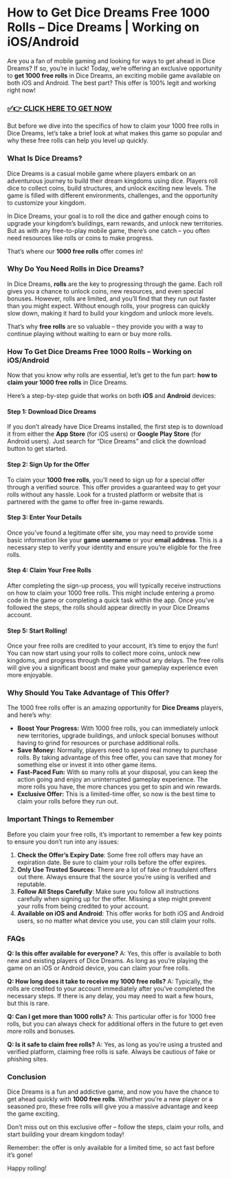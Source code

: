 # How to Get Dice Dreams Free 1000 Rolls – Dice Dreams | Working on iOS/Android

Are you a fan of mobile gaming and looking for ways to get ahead in Dice Dreams? If so, you’re in luck! Today, we’re offering an exclusive opportunity to **get 1000 free rolls** in Dice Dreams, an exciting mobile game available on both iOS and Android. The best part? This offer is 100% legit and working right now!

### [✅👉 CLICK HERE TO GET NOW](https://freerewards.xyz/dice/dreams/)

But before we dive into the specifics of how to claim your 1000 free rolls in Dice Dreams, let’s take a brief look at what makes this game so popular and why these free rolls can help you level up quickly.

### What Is Dice Dreams?

Dice Dreams is a casual mobile game where players embark on an adventurous journey to build their dream kingdoms using dice. Players roll dice to collect coins, build structures, and unlock exciting new levels. The game is filled with different environments, challenges, and the opportunity to customize your kingdom. 

In Dice Dreams, your goal is to roll the dice and gather enough coins to upgrade your kingdom’s buildings, earn rewards, and unlock new territories. But as with any free-to-play mobile game, there’s one catch – you often need resources like rolls or coins to make progress. 

That’s where our **1000 free rolls** offer comes in!

### Why Do You Need Rolls in Dice Dreams?

In Dice Dreams, **rolls** are the key to progressing through the game. Each roll gives you a chance to unlock coins, new resources, and even special bonuses. However, rolls are limited, and you’ll find that they run out faster than you might expect. Without enough rolls, your progress can quickly slow down, making it hard to build your kingdom and unlock more levels. 

That’s why **free rolls** are so valuable – they provide you with a way to continue playing without waiting to earn or buy more rolls.

### How To Get Dice Dreams Free 1000 Rolls – Working on iOS/Android

Now that you know why rolls are essential, let’s get to the fun part: **how to claim your 1000 free rolls** in Dice Dreams.

Here’s a step-by-step guide that works on both **iOS** and **Android** devices:

#### Step 1: **Download Dice Dreams**

If you don’t already have Dice Dreams installed, the first step is to download it from either the **App Store** (for iOS users) or **Google Play Store** (for Android users). Just search for “Dice Dreams” and click the download button to get started.

#### Step 2: **Sign Up for the Offer**

To claim your **1000 free rolls**, you’ll need to sign up for a special offer through a verified source. This offer provides a guaranteed way to get your rolls without any hassle. Look for a trusted platform or website that is partnered with the game to offer free in-game rewards.

#### Step 3: **Enter Your Details**

Once you’ve found a legitimate offer site, you may need to provide some basic information like your **game username** or your **email address**. This is a necessary step to verify your identity and ensure you’re eligible for the free rolls.

#### Step 4: **Claim Your Free Rolls**

After completing the sign-up process, you will typically receive instructions on how to claim your 1000 free rolls. This might include entering a promo code in the game or completing a quick task within the app. Once you’ve followed the steps, the rolls should appear directly in your Dice Dreams account.

#### Step 5: **Start Rolling!**

Once your free rolls are credited to your account, it’s time to enjoy the fun! You can now start using your rolls to collect more coins, unlock new kingdoms, and progress through the game without any delays. The free rolls will give you a significant boost and make your gameplay experience even more enjoyable.

### Why Should You Take Advantage of This Offer?

The 1000 free rolls offer is an amazing opportunity for **Dice Dreams** players, and here’s why:

- **Boost Your Progress:** With 1000 free rolls, you can immediately unlock new territories, upgrade buildings, and unlock special bonuses without having to grind for resources or purchase additional rolls.
- **Save Money:** Normally, players need to spend real money to purchase rolls. By taking advantage of this free offer, you can save that money for something else or invest it into other game items.
- **Fast-Paced Fun:** With so many rolls at your disposal, you can keep the action going and enjoy an uninterrupted gameplay experience. The more rolls you have, the more chances you get to spin and win rewards.
- **Exclusive Offer:** This is a limited-time offer, so now is the best time to claim your rolls before they run out.

### Important Things to Remember

Before you claim your free rolls, it’s important to remember a few key points to ensure you don’t run into any issues:

1. **Check the Offer’s Expiry Date**: Some free roll offers may have an expiration date. Be sure to claim your rolls before the offer expires.
2. **Only Use Trusted Sources**: There are a lot of fake or fraudulent offers out there. Always ensure that the source you’re using is verified and reputable.
3. **Follow All Steps Carefully**: Make sure you follow all instructions carefully when signing up for the offer. Missing a step might prevent your rolls from being credited to your account.
4. **Available on iOS and Android**: This offer works for both iOS and Android users, so no matter what device you use, you can still claim your rolls.

### FAQs

**Q: Is this offer available for everyone?**
A: Yes, this offer is available to both new and existing players of Dice Dreams. As long as you’re playing the game on an iOS or Android device, you can claim your free rolls.

**Q: How long does it take to receive my 1000 free rolls?**
A: Typically, the rolls are credited to your account immediately after you’ve completed the necessary steps. If there is any delay, you may need to wait a few hours, but this is rare.

**Q: Can I get more than 1000 rolls?**
A: This particular offer is for 1000 free rolls, but you can always check for additional offers in the future to get even more rolls and bonuses.

**Q: Is it safe to claim free rolls?**
A: Yes, as long as you’re using a trusted and verified platform, claiming free rolls is safe. Always be cautious of fake or phishing sites.

### Conclusion

Dice Dreams is a fun and addictive game, and now you have the chance to get ahead quickly with **1000 free rolls**. Whether you’re a new player or a seasoned pro, these free rolls will give you a massive advantage and keep the game exciting. 

Don’t miss out on this exclusive offer – follow the steps, claim your rolls, and start building your dream kingdom today! 

Remember: the offer is only available for a limited time, so act fast before it’s gone!

Happy rolling!
